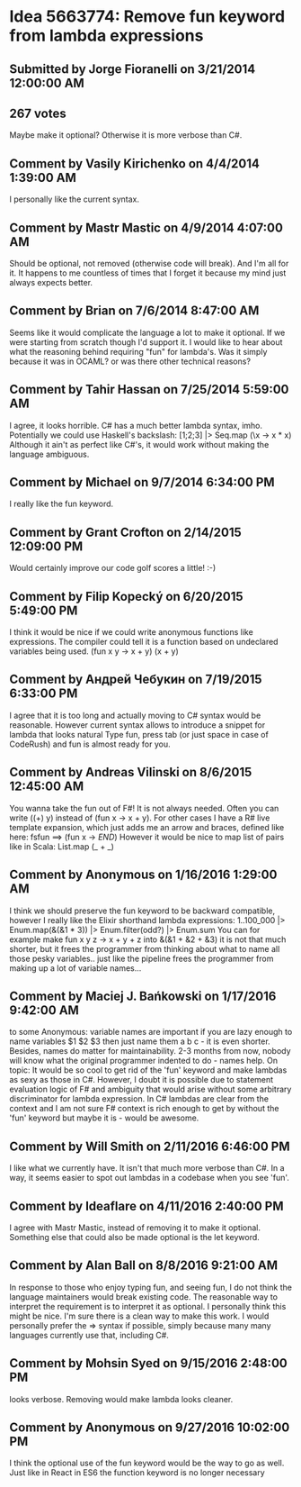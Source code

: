 # Idea 5663774: Remove fun keyword from lambda expressions #

## Submitted by Jorge Fioranelli on 3/21/2014 12:00:00 AM

## 267 votes

Maybe make it optional?
Otherwise it is more verbose than C#.




## Comment by Vasily Kirichenko on 4/4/2014 1:39:00 AM

I personally like the current syntax.

## Comment by Mastr Mastic on 4/9/2014 4:07:00 AM

Should be optional, not removed (otherwise code will break).
And I'm all for it.
It happens to me countless of times that I forget it because my mind just always expects better.

## Comment by Brian on 7/6/2014 8:47:00 AM

Seems like it would complicate the language a lot to make it optional. If we were starting from scratch though I'd support it. I would like to hear about what the reasoning behind requiring "fun" for lambda's. Was it simply because it was in OCAML? or was there other technical reasons?

## Comment by Tahir Hassan on 7/25/2014 5:59:00 AM

I agree, it looks horrible. C# has a much better lambda syntax, imho.
Potentially we could use Haskell's backslash:
[1;2;3] |> Seq.map (\x -> x * x)
Although it ain't as perfect like C#'s, it would work without making the language ambiguous.

## Comment by Michael on 9/7/2014 6:34:00 PM

I really like the fun keyword.

## Comment by Grant Crofton on 2/14/2015 12:09:00 PM

Would certainly improve our code golf scores a little! :-)

## Comment by Filip Kopecký on 6/20/2015 5:49:00 PM

I think it would be nice if we could write anonymous functions like expressions. The compiler could tell it is a function based on undeclared variables being used.
(fun x y -> x + y)
(x + y)

## Comment by Андрей Чебукин on 7/19/2015 6:33:00 PM

I agree that it is too long and actually moving to C# syntax would be reasonable.
However current syntax allows to introduce a snippet for lambda that looks natural
Type fun, press tab (or just space in case of CodeRush) and fun is almost ready for you.

## Comment by Andreas Vilinski on 8/6/2015 12:45:00 AM

You wanna take the fun out of F#!
It is not always needed. Often you can write ((+) y) instead of (fun x -> x + y). For other cases I have a R# live template expansion, which just adds me an arrow and braces, defined like here:
fsfun ==> (fun x -> $END$)
However it would be nice to map list of pairs like in Scala: List.map (_ + _)

## Comment by Anonymous on 1/16/2016 1:29:00 AM

I think we should preserve the fun keyword to be backward compatible, however
I really like the Elixir shorthand lambda expressions:
1..100_000 |> Enum.map(&(&1 * 3)) |> Enum.filter(odd?) |> Enum.sum
You can for example make
fun x y z -> x + y + z
into
&(&1 + &2 + &3)
it is not that much shorter, but it frees the programmer from thinking about what to name all those pesky variables.. just like the pipeline frees the programmer from making up a lot of variable names...

## Comment by Maciej J. Bańkowski on 1/17/2016 9:42:00 AM

to some Anonymous: variable names are important
if you are lazy enough to name variables $1 $2 $3 then just name them a b c - it is even shorter.
Besides, names do matter for maintainability. 2-3 months from now, nobody will know what the original programmer indented to do - names help.
On topic: It would be so cool to get rid of the 'fun' keyword and make lambdas as sexy as those in C#. However, I doubt it is possible due to statement evaluation logic of F# and ambiguity that would arise without some arbitrary discriminator for lambda expression.
In C# lambdas are clear from the context and I am not sure F# context is rich enough to get by without the 'fun' keyword but maybe it is - would be awesome.

## Comment by Will Smith on 2/11/2016 6:46:00 PM

I like what we currently have. It isn't that much more verbose than C#. In a way, it seems easier to spot out lambdas in a codebase when you see 'fun'.

## Comment by Ideaflare on 4/11/2016 2:40:00 PM

I agree with Mastr Mastic, instead of removing it to make it optional.
Something else that could also be made optional is the let keyword.

## Comment by Alan Ball on 8/8/2016 9:21:00 AM

In response to those who enjoy typing fun, and seeing fun, I do not think the language maintainers would break existing code. The reasonable way to interpret the requirement is to interpret it as optional. I personally think this might be nice. I'm sure there is a clean way to make this work. I would personally prefer the => syntax if possible, simply because many many languages currently use that, including C#.

## Comment by Mohsin Syed on 9/15/2016 2:48:00 PM

looks verbose. Removing would make lambda looks cleaner.

## Comment by Anonymous on 9/27/2016 10:02:00 PM

I think the optional use of the fun keyword would be the way to go as well. Just like in React in ES6 the function keyword is no longer necessary

